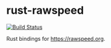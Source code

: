 # rust-rawspeed
[![Build Status](https://travis-ci.com/ealasu/rust-rawspeed.svg?branch=master)](https://travis-ci.com/ealasu/rust-rawspeed)

Rust bindings for https://rawspeed.org.
